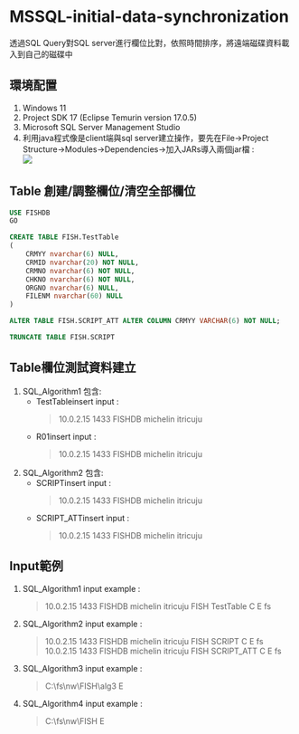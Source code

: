 # MSSQL-initial-data-synchronization
透過SQL Query對SQL server進行欄位比對，依照時間排序，將遠端磁碟資料載入到自己的磁碟中
## 環境配置
1. Windows 11
2. Project SDK 17 (Eclipse Temurin version 17.0.5)    
3. Microsoft SQL Server Management Studio    
4. 利用java程式像是client端與sql server建立操作，要先在File->Project Structure->Modules->Dependencies->加入JARs導入兩個jar檔 :  
![](https://i.imgur.com/iO9IfRZ.png)
## Table 創建/調整欄位/清空全部欄位
```SQL
USE FISHDB
GO

CREATE TABLE FISH.TestTable
(
	CRMYY nvarchar(6) NULL,
	CRMID nvarchar(20) NOT NULL,
	CRMNO nvarchar(6) NOT NULL,
	CHKNO nvarchar(6) NOT NULL,
	ORGNO nvarchar(6) NULL,
	FILENM nvarchar(60) NULL
)
```
```SQL
ALTER TABLE FISH.SCRIPT_ATT ALTER COLUMN CRMYY VARCHAR(6) NOT NULL;
```
```SQL
TRUNCATE TABLE FISH.SCRIPT
```
## Table欄位測試資料建立
1. SQL_Algorithm1 包含:
	* TestTableinsert input :   
		>10.0.2.15 1433 FISHDB michelin itricuju    
	* R01insert input :    
		>10.0.2.15 1433 FISHDB michelin itricuju    
2. SQL_Algorithm2 包含:
	* SCRIPTinsert input :   
		>10.0.2.15 1433 FISHDB michelin itricuju    
	* SCRIPT_ATTinsert input :    
		>10.0.2.15 1433 FISHDB michelin itricuju   
## Input範例
1. SQL_Algorithm1 input example :    
	>10.0.2.15 1433 FISHDB michelin itricuju FISH TestTable C E fs  
2. SQL_Algorithm2 input example :    
	>10.0.2.15 1433 FISHDB michelin itricuju FISH SCRIPT C E fs  
	>10.0.2.15 1433 FISHDB michelin itricuju FISH SCRIPT_ATT C E fs  
3. SQL_Algorithm3 input example :   
	>C:\fs\nw\FISH\alg3 E   
4. SQL_Algorithm4 input example :   
	>C:\fs\nw\FISH E  

